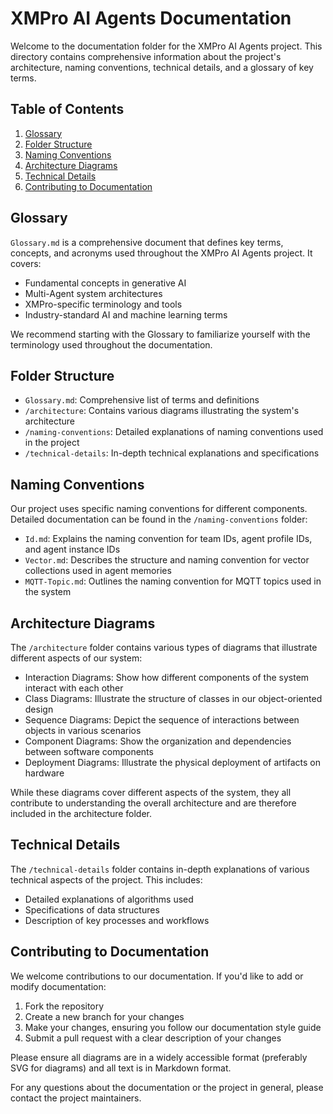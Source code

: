 # XMPro AI Agents Documentation

Welcome to the documentation folder for the XMPro AI Agents project. This directory contains comprehensive information about the project's architecture, naming conventions, technical details, and a glossary of key terms.

## Table of Contents

1. [Glossary](#glossary)
2. [Folder Structure](#folder-structure)
3. [Naming Conventions](#naming-conventions)
4. [Architecture Diagrams](#architecture-diagrams)
5. [Technical Details](#technical-details)
6. [Contributing to Documentation](#contributing-to-documentation)

## Glossary

`Glossary.md` is a comprehensive document that defines key terms, concepts, and acronyms used throughout the XMPro AI Agents project. It covers:

- Fundamental concepts in generative AI
- Multi-Agent system architectures
- XMPro-specific terminology and tools
- Industry-standard AI and machine learning terms

We recommend starting with the Glossary to familiarize yourself with the terminology used throughout the documentation.

## Folder Structure

- `Glossary.md`: Comprehensive list of terms and definitions
- `/architecture`: Contains various diagrams illustrating the system's architecture
- `/naming-conventions`: Detailed explanations of naming conventions used in the project
- `/technical-details`: In-depth technical explanations and specifications

## Naming Conventions

Our project uses specific naming conventions for different components. Detailed documentation can be found in the `/naming-conventions` folder:

- `Id.md`: Explains the naming convention for team IDs, agent profile IDs, and agent instance IDs
- `Vector.md`: Describes the structure and naming convention for vector collections used in agent memories
- `MQTT-Topic.md`: Outlines the naming convention for MQTT topics used in the system

## Architecture Diagrams

The `/architecture` folder contains various types of diagrams that illustrate different aspects of our system:

- Interaction Diagrams: Show how different components of the system interact with each other
- Class Diagrams: Illustrate the structure of classes in our object-oriented design
- Sequence Diagrams: Depict the sequence of interactions between objects in various scenarios
- Component Diagrams: Show the organization and dependencies between software components
- Deployment Diagrams: Illustrate the physical deployment of artifacts on hardware

While these diagrams cover different aspects of the system, they all contribute to understanding the overall architecture and are therefore included in the architecture folder.

## Technical Details

The `/technical-details` folder contains in-depth explanations of various technical aspects of the project. This includes:

- Detailed explanations of algorithms used
- Specifications of data structures
- Description of key processes and workflows

## Contributing to Documentation

We welcome contributions to our documentation. If you'd like to add or modify documentation:

1. Fork the repository
2. Create a new branch for your changes
3. Make your changes, ensuring you follow our documentation style guide
4. Submit a pull request with a clear description of your changes

Please ensure all diagrams are in a widely accessible format (preferably SVG for diagrams) and all text is in Markdown format.

For any questions about the documentation or the project in general, please contact the project maintainers.